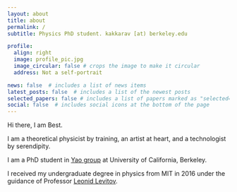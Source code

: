 ```yaml
---
layout: about
title: about
permalink: /
subtitle: Physics PhD student. kakkarav [at) berkeley.edu

profile:
  align: right
  image: profile_pic.jpg
  image_circular: false # crops the image to make it circular
  address: Not a self-portrait

news: false  # includes a list of news items
latest_posts: false  # includes a list of the newest posts
selected_papers: false # includes a list of papers marked as "selected={true}"
social: false  # includes social icons at the bottom of the page
---
```


Hi there, I am Best.

I am a theoretical physicist by training, an artist at heart, and a technologist by serendipity.

I am a PhD student in [Yao group](https://quantumoptics.physics.berkeley.edu/) at University of California, Berkeley.

I received my undergraduate degree in physics from MIT in 2016 under the guidance of Professor [Leonid Levitov](http://www.mit.edu/~levitov/). 
